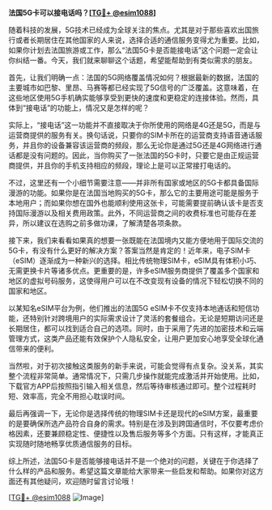 **法国5G卡可以接电话吗？[[TG💪+ @esim1088](https://t.me/s/esim1088)]**

随着科技的发展，5G技术已经成为全球关注的焦点。尤其是对于那些喜欢出国旅行或者长期居住在其他国家的人来说，选择合适的通信服务变得尤为重要。比如，如果你计划去法国旅游或工作，那么“法国5G卡是否能接电话”这个问题一定会让你纠结一番。今天，我们就来聊聊这个话题，希望能帮助到有类似需求的朋友。

首先，让我们明确一点：法国的5G网络覆盖情况如何？根据最新的数据，法国的主要城市如巴黎、里昂、马赛等都已经实现了5G信号的广泛覆盖。这意味着，在这些地区使用5G手机确实能够享受到更快的速度和更稳定的连接体验。然而，具体到“接电话”的功能上，情况又是怎样的呢？

实际上，“接电话”这一功能并不直接取决于你所使用的网络是4G还是5G，而是与运营商提供的服务有关。换句话说，只要你的SIM卡所在的运营商支持语音通话服务，并且你的设备兼容该运营商的频段，那么无论你是通过5G还是4G网络进行通话都是没有问题的。因此，当你购买了一张法国的5G卡时，只要它是由正规运营商提供，并且你的手机支持相应的频段，理论上是可以正常接打电话的。

不过，这里还有一个小细节需要注意——并非所有国家或地区的5G卡都具备国际漫游的功能。如果你是在法国当地购买的5G卡，那么它的主要用途可能是服务于本地用户；而如果你想在国外也能顺利使用这张卡，可能需要提前确认该卡是否支持国际漫游以及相关费用政策。此外，不同运营商之间的收费标准也可能存在差异，所以建议在选购之前多做功课，了解清楚各项条款。

接下来，我们来看看如果真的想要一张既能在法国境内又能方便地用于国际交流的5G卡，有没有什么更好的解决方案？答案当然是肯定的！近年来，电子SIM卡（eSIM）逐渐成为一种新兴的选择。相比传统物理SIM卡，eSIM具有体积小巧、无需更换卡片等诸多优点。更重要的是，许多eSIM服务商提供了覆盖多个国家和地区的虚拟号码服务，这使得用户可以在不改变现有设备的情况下轻松切换不同的国家和地区。

以某知名eSIM平台为例，他们推出的法国5G eSIM卡不仅支持本地通话和短信功能，还特别针对跨境用户的实际需求设计了灵活的套餐组合。无论是短期访问还是长期居住，都可以找到适合自己的选项。同时，由于采用了先进的加密技术和云端管理方式，这类产品还能有效保护个人隐私安全，让用户更加安心地享受全球化通信带来的便利。

当然啦，对于初次接触这类服务的新手来说，可能会觉得有点复杂。没关系，其实整个流程非常简单。通常情况下，只需几步操作就能完成激活并开始使用。比如，下载官方APP后按照指引输入相关信息，然后等待审核通过即可。整个过程耗时短、效率高，完全不用担心耽误时间。

最后再强调一下，无论你是选择传统的物理SIM卡还是现代的eSIM方案，最重要的是要确保所选产品符合自身的需求。特别是在涉及到跨国通信时，不仅要考虑价格因素，还要兼顾稳定性、便捷性以及售后服务等多个方面。只有这样，才能真正实现随时随地畅享优质通信服务的目标。

综上所述，法国5G卡是否能够接电话并不是一个绝对的问题，关键在于你选择了什么样的产品和服务。希望这篇文章能给大家带来一些启发和帮助。如果你对这方面还有其他疑问，欢迎随时留言讨论哦！

[[TG💪+ @esim1088](https://t.me/s/esim1088) ![Image](https://i.postimg.cc/4NQfJmqS/Snipaste-2025-05-13-00-14-12.png)]